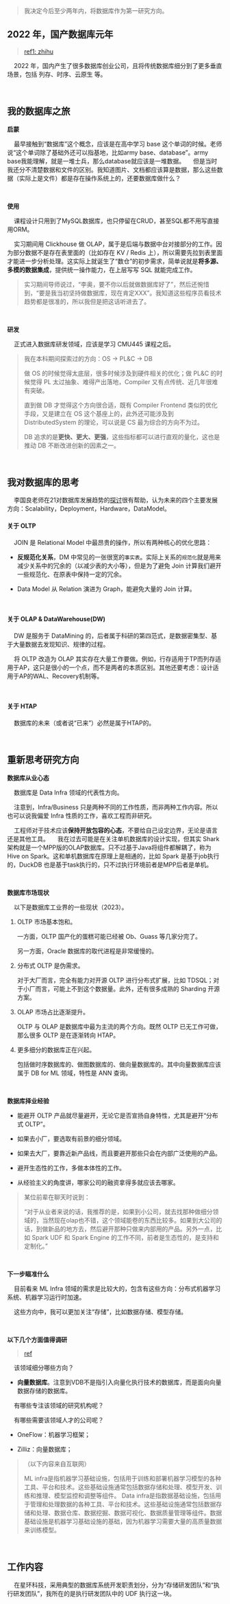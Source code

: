 > 我决定今后至少两年内，将数据库作为第一研究方向。

## 2022 年，国产数据库元年

> [ref1: zhihu](https://www.zhihu.com/question/530189411/answer/2507987099)

    2022 年，国内产生了很多数据库创业公司，且将传统数据库细分到了更多垂直场景，包括 列存、时序、云原生 等。

    

## 我的数据库之旅

**启蒙**

    最早接触到“数据库”这个概念，应该是在高中学习 base 这个单词的时候。老师说“这个单词除了基础外还可以指基地，比如army base、database”。army base我能理解，就是一堆士兵，那么database就应该是一堆数据。
    但是当时我还分不清楚数据和文件的区别。我知道图片、文档都应该算是数据，那么这些数据（实际上是文件）都是存在操作系统上的，还要数据库做什么？

    

**使用**

    课程设计只用到了MySQL数据库，也只停留在CRUD，甚至SQL都不用写直接用ORM。

    实习期间用 Clickhouse 做 OLAP，属于是后端与数据中台对接部分的工作。因为部分数据不是存在表里面的（比如存在 KV / Redis 上），所以需要先拉到表里面才能进一步分析处理。这实际上就诞生了“数仓”的初步需求，简单说就是**将多源、多模的数据集成**，提供统一操作能力，在上层写写 SQL 就能完成工作。

> 实习期间导师说过，“李奥，要不你以后就做数据库好了”，然后还惋惜到，“要是我当初坚持做数据库，现在肯定XXX”。我知道这些程序员看技术趋势都是很准的，所以我但是把这话听进去了。

    

**研发**

    正式进入数据库研发领域，应该是学习 CMU445 课程之后。

> 我在本科期间探索过的方向：OS -> PL&C -> DB
> 
> 做 OS 的时候觉得太底层，很多时候涉及到硬件相关的优化；做 PL&C 的时候觉得 PL 太过抽象、难得产出落地，Compiler 又有点传统、近几年很难有突破。
> 
> 直到做 DB 才觉得这个方向很合适，既有 Compiler Frontend 类似的优化手段，又是建立在 OS 这个基座上的，此外还可能涉及到 DistributedSystem 的理论，可以说是 CS 最为综合的方向不为过。
> 
> DB 追求的是**更快、更大、更强**，这些指标都可以进行直观的量化，这也是推动 DB 不断改进创新的因素之一。

    

## 我对数据库的思考

    李国良老师在21对数据库发展趋势的[探讨](https://zhuanlan.zhihu.com/p/599885979)很有帮助，认为未来的四个主要发展方向：Scalability，Deployment，Hardware，DataModel。

#### 关于 OLTP

    JOIN 是 Relational Model 中最昂贵的操作，所以有两种核心的优化思路：

- **反规范化关系**，DM 中常见的一张很宽的`事实表`。实际上关系的`规范化`就是用来减少关系中的冗余的（以减少表的大小等），但是为了避免 Join 计算我们避开一些规范化、在原表中保持一定的冗余。

- Data Model 从 Relation 演进为 Graph，能避免大量的 Join 计算。

    

#### 关于 OLAP & DataWarehouse(DW)

    DW 是服务于 DataMining 的，后者属于科研的第四范式，是数据密集型、基于大量数据去发现知识、规律的过程。

    将 OLTP 改造为 OLAP 其实存在大量工作要做。例如，行存适用于TP而列存适用于AP，这只是很小的一个点，而不是两者的本质区别。其他还要考虑：设计适用于AP的WAL、Recovery机制等。

    

#### 关于 HTAP

    数据库的未来（或者说“已来”）必然是属于HTAP的。

        

## 重新思考研究方向

**数据库从业心态**

    数据库是 Data Infra 领域的代表性方向。

    注意到，Infra/Business 只是两种不同的工作性质，而非两种工作内容。所以也可以说我偏爱 Infra 性质的工作，喜欢工程而非研究。

    工程师对于技术应该**保持开放包容的心态**，不要给自己设定边界，无论是语言还是其他工具。
    我在过去可能是在关注单机数据库的设计实现，但其实 Shark架构就是一个MPP版的OLAP数据库。只不过基于Java将组件都解耦了，称为 Hive on Spark。这和单机数据库在原理上是相通的，比如 Spark 是基于job执行的，DuckDB 也是基于task执行的，只不过执行环境前者是MPP后者是单机。

    

**数据库市场现状**

    以下是数据库工业界的一些现状（2023）。

1. OLTP 市场基本饱和。
   
   一方面，OLTP 国产化的蛋糕可能已经被 Ob、Guass 等几家分完了。
   
   另一方面，Oracle 数据库的取代进程是非常缓慢的。

2. 分布式 OLTP 是伪需求。
   
   对于大厂而言，完全有能力对开源 OLTP 进行分布式扩展，比如 TDSQL；对于小厂而言，可能上不到这个数据量。此外，还有很多成熟的 Sharding 开源方案。

3. OLAP 市场占比逐渐提升。
   
   OLTP 与 OLAP 是数据库中最为主流的两个方向。既然 OLTP 已无工作可做，那么很多 OLTP 是在逐渐转向 HTAP。

4. 更多细分的数据库正在兴起。
   
   包括做时序数据库的、做图数据库的、做向量数据库的。其中向量数据库应该属于 DB for ML 领域，特性是 ANN 查询。

    

**数据库择业经验**

- 能避开 OLTP 产品就尽量避开，无论它是否宣扬自身特性，尤其是避开“分布式 OLTP”。

- 如果去小厂，要选取有前景的细分领域。

- 如果去大厂，要靠近新产品线，而且要避开那些只会在内部广泛使用的产品。

- 避开生态性的工作，多做本体性的工作。

- 从经验主义的角度讲，哪家公司的融资拿得多就应该去哪家。

> 某位前辈在聊天时说到：
> 
> “对于从业者来说的话，我推荐的是，如果到小公司，就去找那种做细分领域的，当然现在olap也不错，这个领域能卷的东西比较多。如果到大公司的话，到做新品的地方去，然后避开那种只做来内部用的产品。另外一点，比如 Spark UDF 和 Spark Engine 的工作不同，前者是生态性的，是支持和定制化。”

    

**下一步瞄准什么**

    目前看来 ML Infra 领域的需求是比较大的，包含有这些方向：分布式机器学习系统、机器学习运行时加速。

    这些方向中，我可以更加关注“存储”，比如数据存储、模型存储。

    

**以下几个方面值得调研**

> [ref](https://zhuanlan.zhihu.com/p/510928249)

    该领域细分哪些方向？

- **向量数据库**。注意到VDB不是指引入向量化执行技术的数据库，而是面向向量数据存储的数据库。

    有哪些专注该领域的研究机构呢？

    有哪些需要该领域人才的公司呢？

- OneFlow：机器学习框架；

- Zilliz：向量数据库；

> （以下内容来自互联网）
> 
> ML infra是指机器学习基础设施，包括用于训练和部署机器学习模型的各种工具、平台和技术。这些基础设施通常包括数据存储和处理、模型开发、训练和推理、模型监控和调整等组件。
> Data infra是指数据基础设施，包括用于管理和处理数据的各种工具、平台和技术。这些基础设施通常包括数据存储和处理、数据仓库、数据挖掘、数据可视化、数据质量管理等组件。数据基础设施是机器学习基础设施的基础，因为机器学习需要大量的高质量数据来训练模型。

    

## 工作内容

    在星环科技，采用典型的数据库系统开发职责划分，分为“存储研发团队”和“执行研发团队”，我所在的是执行研发团队中的 UDF 执行这一块。

